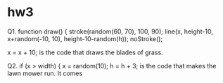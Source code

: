 # hw3

Q1. function draw() {
  stroke(random(60, 70), 100, 90);
  line(x, height-10, x+random(-10, 10), height-10-random(h));
  noStroke();

  x = x + 10;
  is the code that draws the blades of grass.
  
 Q2. 
  if (x > width) {
    x = random(10);
    h = h + 3; 
    is the code that makes the lawn mower run. It comes 
